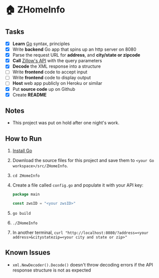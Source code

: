 # :house: ZHomeInfo
## Tasks

- [x] **Learn** [Go](https://golang.org/) syntax, principles
- [x] Write **backend** Go app that spins up an http server on 8080
- [x] Parse the request URL for **address**, and **city/state or zipcode**
- [x] **Call** [Zillow's API](https://www.zillow.com/howto/api/GetSearchResults.htm) with the query parameters
- [x] **Decode** the XML response into a structure
- [ ] Write **frontend** code to accept input
- [ ] Write **frontend** code to display output
- [ ] **Host** web app publicly on Heroku or similar
- [x] Put **source code** up on Github
- [x] Create **README**

## Notes

- This project was put on hold after one night's work.

## How to Run

1. [Install Go](https://golang.org/doc/install)

2. Download the source files for this project and save them to `<your Go workspace>/src/ZHomeInfo`.

3. `cd ZHomeInfo`

4. Create a file called `config.go` and populate it with your API key:

   ```go
   package main
   
   const zwsID = "<your zwsID>"
   ```

5. `go build`

6. `./ZHomeInfo`

7. In another terminal, `curl "http://localhost:8080/?address=<your address>&citystatezip=<your city and state or zip>"`

## Known Issues

- `xml.NewDecoder().Decode()` doesn't throw decoding errors if the API response structure is not as expected